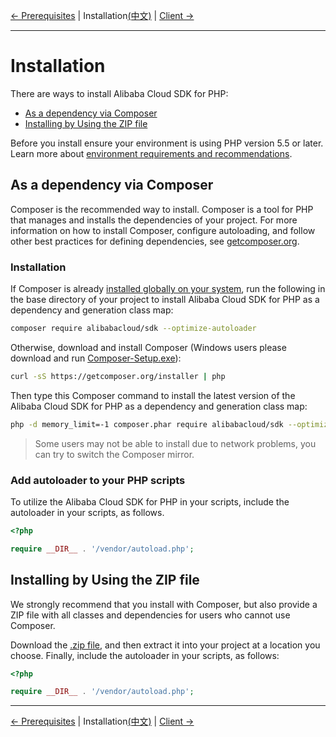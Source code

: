 [← Prerequisites](0-Prerequisites-EN.md) | Installation[(中文)](1-Installation-CN.md) | [Client →](https://github.com/aliyun/openapi-sdk-php-client/blob/master/docs/2-Client-EN.md)
***

# Installation
There are ways to install Alibaba Cloud SDK for PHP:

- [As a dependency via Composer](#as-a-dependency-via-composer)
- [Installing by Using the ZIP file](#installing-by-using-the-zip-file)

Before you install ensure your environment is using PHP version 5.5 or later. Learn more about [environment requirements and recommendations](0-Prerequisites-EN.md).

## As a dependency via Composer
Composer is the recommended way to install. Composer is a tool for PHP that manages and installs the dependencies of your project. For more information on how to install Composer, configure autoloading, and follow other best practices for defining dependencies, see [getcomposer.org](https://getcomposer.org).

### Installation
If Composer is already [installed globally on your system](https://getcomposer.org/doc/00-intro.md#globally), run the following in the base directory of your project to install Alibaba Cloud SDK for PHP as a dependency and generation class map:
```bash
composer require alibabacloud/sdk --optimize-autoloader
```

Otherwise, download and install Composer (Windows users please download and run [Composer-Setup.exe](https://getcomposer.org/Composer-Setup.exe)):
```bash
curl -sS https://getcomposer.org/installer | php
```

Then type this Composer command to install the latest version of the Alibaba Cloud SDK for PHP as a dependency and generation class map:
```bash
php -d memory_limit=-1 composer.phar require alibabacloud/sdk --optimize-autoloader
```

> Some users may not be able to install due to network problems, you can try to switch the Composer mirror.


### Add autoloader to your PHP scripts
To utilize the Alibaba Cloud SDK for PHP in your scripts, include the autoloader in your scripts, as follows.
```php
<?php

require __DIR__ . '/vendor/autoload.php'; 
```

## Installing by Using the ZIP file
We strongly recommend that you install with Composer, but also provide a ZIP file with all classes and dependencies for users who cannot use Composer.

Download the [.zip file](http://aliyunsdk-pages.alicdn.com/php-sdk/sdk.zip), and then extract it into your project at a location you choose. Finally, include the autoloader in your scripts, as follows:

```php
<?php

require __DIR__ . '/vendor/autoload.php'; 
```

***
[← Prerequisites](0-Prerequisites-EN.md) | Installation[(中文)](1-Installation-CN.md) | [Client →](https://github.com/aliyun/openapi-sdk-php-client/blob/master/docs/2-Client-EN.md)
